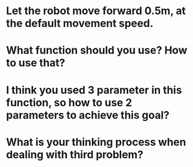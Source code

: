 # Let the robot move forward 0.5m, at the default movement speed.

# What function should you use? How to use that?

# I think you used 3 parameter in this function, so how to use 2 parameters to achieve this goal?

# What is your thinking process when dealing with third problem?
